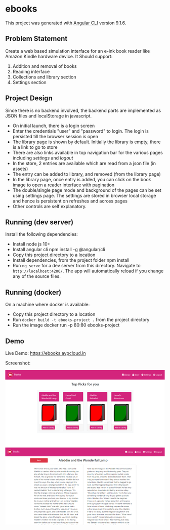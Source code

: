 # ebooks

This project was generated with [Angular CLI](https://github.com/angular/angular-cli) version 9.1.6.

## Problem Statement

Create a web based simulation interface for an e-ink book reader like Amazon Kindle hardware device. It Should support:

 1. Addition and removal of books
 2. Reading interface
 3. Collections and library section
 4. Settings section

## Project Design

Since there is no backend involved, the backend parts are implemented as JSON files and localStorage in javascript.

 - On initial launch, there is a login screen
 - Enter the credentials "user" and "password" to login. The login is persisted till the browser session is open
 - The library page is shown by default. Initially the library is empty, there is a link to go to store
 - There are also links available in top navigation bar for the various pages including *settings* and *logout*
 - In the store, 2 entries are available which are read from a json file (in assets)
 - The entry can be added to library, and removed (from the library page)
 - In the library page, once entry is added, you can click on the book image to open a reader interface with pagination
 - The double/single page mode and background of the pages can be set using settings page. The settings are stored in browser local storage and hence is persistent on refreshes and across pages
 - Other controls are self explanatory.

## Running (dev server)

Install the following dependencies:
 - Install node js 10+
 - Install angular cli
    npm install -g @angular/cli
 - Copy this project directory to a location
 - Install dependencies, from the project folder
    npm install
 - Run `ng serve` for a dev server from this directory. Navigate to `http://localhost:4200/`. The app will automatically reload if you change any of the source files.

## Running (docker)

On a machine where docker is available:
 - Copy this project directory to a location
 - Run `docker build -t ebooks-project .` from the project directory
 - Run the image
     docker run -p 80:80 ebooks-project

## Demo

Live Demo: https://ebooks.avpcloud.in

Screenshot:

![screenshot](ebooks1.PNG)
![screenshot](ebooks2.PNG)